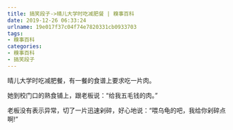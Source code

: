 ```yaml
---
title: 搞笑段子->晴儿大学时吃减肥餐 | 糗事百科
date: 2019-12-26 06:33:24
urlname: 19e017f37c04f74e7820331cb0933703
tags: 
- 糗事百科
categories:
- 糗事百科
- 搞笑段子
---
```

晴儿大学时吃减肥餐，有一餐的食谱上要求吃一片肉。

她到校门口的熟食铺上，跟老板说：“给我五毛钱的肉。”

老板没有表示异常，切了一片迅速剁碎，好心地说：“喂乌龟的吧，我给你剁碎点啊!”


